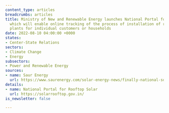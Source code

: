 ```yaml
---
content_type: articles
breadcrumbs: articles
title: Ministry of New and Renewable Energy launches National Portal for Rooftop Solar,
  which will enable online tracking of the process of installation of rooftop solar
  plants for individual customers or households
date: 2022-08-10 04:00:00 +0000
states:
- Center-State Relations
sectors:
- Climate Change
- Energy
subsectors:
- Power and Renewable Energy
sources:
- name: Saur Energy
  url: https://www.saurenergy.com/solar-energy-news/finally-national-solar-rooftop-portal-a-reality-in-india
details:
- name: National Portal for Rooftop Solar
  url: https://solarrooftop.gov.in/
is_newsletter: false

---
```

